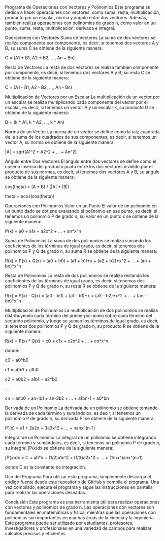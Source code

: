 Programa de Operaciones con Vectores y Polinomios
Este programa se dedica a hacer operaciones con vectores, como suma, resta, multiplicación, producto por un escalar, norma y ángulo entre dos vectores. Además, también realiza operaciones con polinomios de grado n, como valor en un punto, suma, resta, multiplicación, derivada e integral.

Operaciones con Vectores
Suma de Vectores
La suma de dos vectores se realiza componente por componente, es decir, si tenemos dos vectores A y B, su suma C se obtiene de la siguiente manera:

C = (A1 + B1, A2 + B2, ..., An + Bn)

Resta de Vectores
La resta de dos vectores se realiza también componente por componente, es decir, si tenemos dos vectores A y B, su resta C se obtiene de la siguiente manera:

C = (A1 - B1, A2 - B2, ..., An - Bn)

Multiplicación de Vectores por un Escalar
La multiplicación de un vector por un escalar se realiza multiplicando cada componente del vector por el escalar, es decir, si tenemos un vector A y un escalar k, su producto D se obtiene de la siguiente manera:

D = (k * A1, k * A2, ..., k * An)

Norma de un Vector
La norma de un vector se define como la raíz cuadrada de la suma de los cuadrados de sus componentes, es decir, si tenemos un vector A, su norma se obtiene de la siguiente manera:

|A| = sqrt(A1^2 + A2^2 + ... + An^2)

Ángulo entre Dos Vectores
El ángulo entre dos vectores se define como el coseno inverso del producto punto entre los dos vectores dividido por el producto de sus normas, es decir, si tenemos dos vectores A y B, su ángulo se obtiene de la siguiente manera:

cos(theta) = (A * B) / (|A| * |B|)

theta = acos(cos(theta))

Operaciones con Polinomios
Valor en un Punto
El valor de un polinomio en un punto dado se obtiene evaluando el polinomio en ese punto, es decir, si tenemos un polinomio P de grado n, su valor en un punto x se obtiene de la siguiente manera:

P(x) = a0 + a1x + a2x^2 + ... + an*x^n

Suma de Polinomios
La suma de dos polinomios se realiza sumando los coeficientes de los términos de igual grado, es decir, si tenemos dos polinomios P y Q de grado n, su suma R se obtiene de la siguiente manera:

R(x) = P(x) + Q(x) = (a0 + b0) + (a1 + b1)*x + (a2 + b2)*x^2 + ... + (an + bn)*x^n

Resta de Polinomios
La resta de dos polinomios se realiza restando los coeficientes de los términos de igual grado, es decir, si tenemos dos polinomios P y Q de grado n, su resta R se obtiene de la siguiente manera:

R(x) = P(x) - Q(x) = (a0 - b0) + (a1 - b1)*x + (a2 - b2)*x^2 + ... + (an - bn)*x^n

Multiplicación de Polinomios
La multiplicación de dos polinomios se realiza distribuyendo cada término del primer polinomio sobre cada término del segundo polinomio, y luego se suman los términos de igual grado, es decir, si tenemos dos polinomios P y Q de grado n, su producto R se obtiene de la siguiente manera:

R(x) = P(x) * Q(x) = c0 + c1x + c2x^2 + ... + cn*x^n

donde:

c0 = a0*b0

c1 = a0b1 + a1b0

c2 = a0b2 + a1b1 + a2*b0

...

cn = anb0 + an-1b1 + an-2b2 + ... + a1bn-1 + a0*bn

Derivada de un Polinomio
La derivada de un polinomio se obtiene tomando la derivada de cada término y sumándolos, es decir, si tenemos un polinomio P de grado n, su derivada P' se obtiene de la siguiente manera:

P'(x) = a1 + 2a2x + 3a3x^2 + ... + nanx^(n-1)

Integral de un Polinomio
La integral de un polinomio se obtiene integrando cada término y sumándolos, es decir, si tenemos un polinomio P de grado n, su integral ∫P(x)dx se obtiene de la siguiente manera:

∫P(x)dx = C + a0*x + (1/2)a1x^2 + (1/3)a2x^3 + ... + (1/n+1)anx^(n+1)

donde C es la constante de integración.

Uso del Programa
Para utilizar este programa, simplemente descarga el código fuente desde este repositorio de GitHub y compila el programa. Una vez compilado, ejecuta el programa y sigue las instrucciones en pantalla para realizar las operaciones deseadas.

Conclusión
Este programa es una herramienta útil para realizar operaciones con vectores y polinomios de grado n. Las operaciones con vectores son fundamentales en matemáticas y física, mientras que las operaciones con polinomios son importantes en muchas áreas de la ciencia y la ingeniería. Este programa puede ser utilizado por estudiantes, profesores, investigadores y profesionales en una variedad de campos para realizar cálculos precisos y eficientes.
